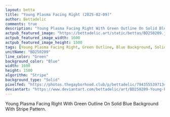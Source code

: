 ```yaml
---
layout: betta
title: "Young Plasma Facing Right (2025-02-09)"
author: Bettadelic
comments: true
description: "Young Plasma Facing Right With Green Outline On Solid Blue Background With Stripe Pattern."
actpub_featured_image: "https://bettadelic.art/static/bettas/BD250209.jpg"
actpub_featured_image_width: 1600
actpub_featured_image_height: 1500
tags: [Young Plasma Facing Right, Green Outline, Blue Background, Solid Background Pattern, Stripe Pattern, February 2025]
unitName: "BD250209"
line_color: "Green"
background_color: "Blue"
width: 1600
height: 1500
algorithm: "Stripe"
background_type: "Solid"
pixelfed: "https://photos.thegayborhood.club/p/bettadelic/794355539713471831"
deviantart: "https://www.deviantart.com/bettadelic/art/BD250209-Young-Plasma-Facing-Right-2025-02-09-1157682968"
---
```


Young Plasma Facing Right With Green Outline On Solid Blue Background With Stripe Pattern.
